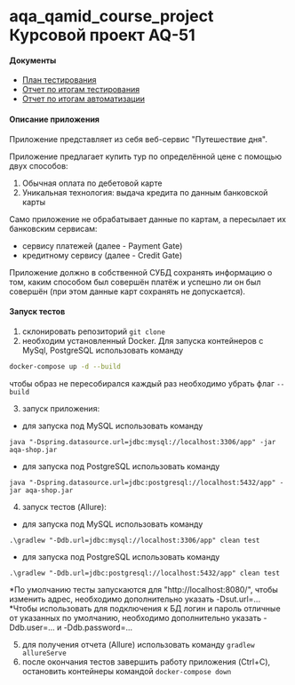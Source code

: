 
# aqa_qamid_course_project Курсовой проект AQ-51
#### Документы
 - [План тестирования](https://github.com/LSOrlova/aqa_qamid_course_project/blob/main/docs/plan.md)
 - [Отчет по итогам тестирования](https://github.com/LSOrlova/aqa_qamid_course_project/blob/main/docs/Report.md)
 - [Отчет по итогам автоматизации](https://github.com/LSOrlova/aqa_qamid_course_project/blob/main/docs/Summary.md)
 
#### Описание приложения
Приложение представляет из себя веб-сервис "Путешествие дня".

Приложение предлагает купить тур по определённой цене с помощью двух способов:

1. Обычная оплата по дебетовой карте
2. Уникальная технология: выдача кредита по данным банковской карты

Само приложение не обрабатывает данные по картам, а пересылает их банковским сервисам:

 - сервису платежей (далее - Payment Gate)
 - кредитному сервису (далее - Credit Gate)
 
Приложение должно в собственной СУБД сохранять информацию о том, каким способом был совершён платёж и успешно ли он был совершён (при этом данные карт сохранять не допускается).
 
#### Запуск тестов

 1. склонировать репозиторий ```git clone ```
 2. необходим установленный Docker. Для запуска контейнеров с MySql, PostgreSQL использовать команду 
 ```sh
 docker-compose up -d --build 
 ```
 чтобы образ не пересобирался каждый раз необходимо убрать флаг ```--build```
 
 3. запуск приложения:
   - для запуска под MySQL использовать команду
 
 ```java "-Dspring.datasource.url=jdbc:mysql://localhost:3306/app" -jar aqa-shop.jar```
 
   - для запуска под PostgreSQL использовать команду 
   
   ```java "-Dspring.datasource.url=jdbc:postgresql://localhost:5432/app" -jar aqa-shop.jar```
   

4. запуск тестов (Allure):
  - для запуска под MySQL использовать команду 
   
   ```.\gradlew "-Ddb.url=jdbc:mysql://localhost:3306/app" clean test```
   

   - для запуска под PostgreSQL использовать команду 
    
   ```.\gradlew "-Ddb.url=jdbc:postgresql://localhost:5432/app" clean test```

*По умолчанию тесты запускаются для "http://localhost:8080/", чтобы изменить адрес, необходимо дополнительно указать -Dsut.url=...
*Чтобы использовать для подключения к БД логин и пароль отличные от указанных по умолчанию, необходимо дополнительно указать -Ddb.user=... и -Ddb.password=...

5. для получения отчета (Allure) использовать команду ```gradlew allureServe```
6. после окончания тестов завершить работу приложения (Ctrl+C), остановить контейнеры командой ```docker-compose down```
